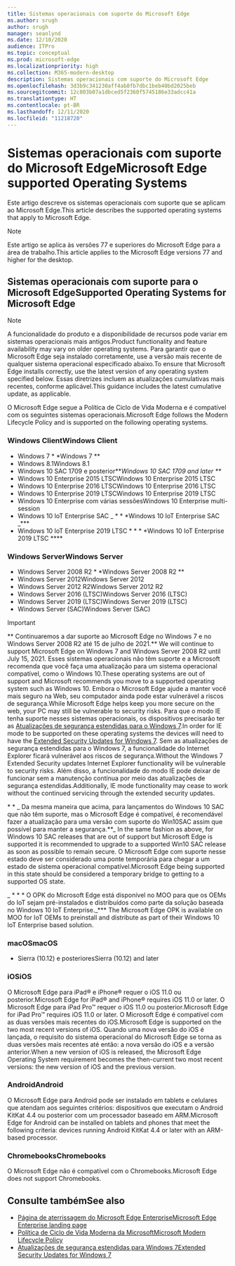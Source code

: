 ```yaml
---
title: Sistemas operacionais com suporte do Microsoft Edge
ms.author: srugh
author: srugh
manager: seanlynd
ms.date: 12/10/2020
audience: ITPro
ms.topic: conceptual
ms.prod: microsoft-edge
ms.localizationpriority: high
ms.collection: M365-modern-desktop
description: Sistemas operacionais com suporte do Microsoft Edge
ms.openlocfilehash: 3d3b9c341230aff4ab8fb7dbc1beb40bd2025beb
ms.sourcegitcommit: 12c803b07a1dbced5f2360f5745186e33adcc41a
ms.translationtype: HT
ms.contentlocale: pt-BR
ms.lasthandoff: 12/11/2020
ms.locfileid: "11218720"
---
```

# <span data-ttu-id="92f61-103">Sistemas operacionais com suporte do Microsoft Edge</span><span class="sxs-lookup"><span data-stu-id="92f61-103">Microsoft Edge supported Operating Systems</span></span>

<span data-ttu-id="92f61-104">Este artigo descreve os sistemas operacionais com suporte que se aplicam ao Microsoft Edge.</span><span class="sxs-lookup"><span data-stu-id="92f61-104">This article describes the supported operating systems that apply to Microsoft Edge.</span></span>

> [!NOTE]
> <span data-ttu-id="92f61-105">Este artigo se aplica às versões 77 e superiores do Microsoft Edge para a área de trabalho.</span><span class="sxs-lookup"><span data-stu-id="92f61-105">This article applies to the Microsoft Edge versions 77 and higher for the desktop.</span></span>

## <span data-ttu-id="92f61-106">Sistemas operacionais com suporte para o Microsoft Edge</span><span class="sxs-lookup"><span data-stu-id="92f61-106">Supported Operating Systems for Microsoft Edge</span></span>

> [!NOTE]
> <span data-ttu-id="92f61-107">A funcionalidade do produto e a disponibilidade de recursos pode variar em sistemas operacionais mais antigos.</span><span class="sxs-lookup"><span data-stu-id="92f61-107">Product functionality and feature availability may vary on older operating systems.</span></span> <span data-ttu-id="92f61-108">Para garantir que o Microsoft Edge seja instalado corretamente, use a versão mais recente de qualquer sistema operacional especificado abaixo.</span><span class="sxs-lookup"><span data-stu-id="92f61-108">To ensure that Microsoft Edge installs correctly, use the latest version of any operating system specified below.</span></span> <span data-ttu-id="92f61-109">Essas diretrizes incluem as atualizações cumulativas mais recentes, conforme aplicável.</span><span class="sxs-lookup"><span data-stu-id="92f61-109">This guidance includes the latest cumulative update, as applicable.</span></span>

<span data-ttu-id="92f61-110">O Microsoft Edge segue a Política de Ciclo de Vida Moderna e é compatível com os seguintes sistemas operacionais.</span><span class="sxs-lookup"><span data-stu-id="92f61-110">Microsoft Edge follows the Modern Lifecycle Policy and is supported on the following operating systems.</span></span>

### <span data-ttu-id="92f61-111">Windows Client</span><span class="sxs-lookup"><span data-stu-id="92f61-111">Windows Client</span></span>

- <span data-ttu-id="92f61-112">Windows 7 \* \*</span><span class="sxs-lookup"><span data-stu-id="92f61-112">Windows 7 \*\*</span></span>
- <span data-ttu-id="92f61-113">Windows 8.1</span><span class="sxs-lookup"><span data-stu-id="92f61-113">Windows 8.1</span></span>
- <span data-ttu-id="92f61-114">Windows 10 SAC 1709 e posterior\*\*_</span><span class="sxs-lookup"><span data-stu-id="92f61-114">Windows 10 SAC 1709 and later \*\*_</span></span>
- <span data-ttu-id="92f61-115">Windows 10 Enterprise 2015 LTSC</span><span class="sxs-lookup"><span data-stu-id="92f61-115">Windows 10 Enterprise 2015 LTSC</span></span>
- <span data-ttu-id="92f61-116">Windows 10 Enterprise 2016 LTSC</span><span class="sxs-lookup"><span data-stu-id="92f61-116">Windows 10 Enterprise 2016 LTSC</span></span>
- <span data-ttu-id="92f61-117">Windows 10 Enterprise 2019 LTSC</span><span class="sxs-lookup"><span data-stu-id="92f61-117">Windows 10 Enterprise 2019 LTSC</span></span>
- <span data-ttu-id="92f61-118">Windows 10 Enterprise com várias sessões</span><span class="sxs-lookup"><span data-stu-id="92f61-118">Windows 10 Enterprise multi-session</span></span>
- <span data-ttu-id="92f61-119">Windows 10 IoT Enterprise SAC _ \* \* \*</span><span class="sxs-lookup"><span data-stu-id="92f61-119">Windows 10 IoT Enterprise SAC _\*\*\*</span></span>
- <span data-ttu-id="92f61-120">Windows 10 IoT Enterprise 2019 LTSC \* \* \* \*</span><span class="sxs-lookup"><span data-stu-id="92f61-120">Windows 10 IoT Enterprise 2019 LTSC \*\*\*\*</span></span>



### <span data-ttu-id="92f61-121">Windows Server</span><span class="sxs-lookup"><span data-stu-id="92f61-121">Windows Server</span></span>

- <span data-ttu-id="92f61-122">Windows Server 2008 R2 \* \*</span><span class="sxs-lookup"><span data-stu-id="92f61-122">Windows Server 2008 R2 \*\*</span></span>
- <span data-ttu-id="92f61-123">Windows Server 2012</span><span class="sxs-lookup"><span data-stu-id="92f61-123">Windows Server 2012</span></span>
- <span data-ttu-id="92f61-124">Windows Server 2012 R2</span><span class="sxs-lookup"><span data-stu-id="92f61-124">Windows Server 2012 R2</span></span>
- <span data-ttu-id="92f61-125">Windows Server 2016 (LTSC)</span><span class="sxs-lookup"><span data-stu-id="92f61-125">Windows Server 2016 (LTSC)</span></span>
- <span data-ttu-id="92f61-126">Windows Server 2019 (LTSC)</span><span class="sxs-lookup"><span data-stu-id="92f61-126">Windows Server 2019 (LTSC)</span></span>
- <span data-ttu-id="92f61-127">Windows Server (SAC)</span><span class="sxs-lookup"><span data-stu-id="92f61-127">Windows Server (SAC)</span></span>

> [!IMPORTANT]
> <span data-ttu-id="92f61-128">\*\* Continuaremos a dar suporte ao Microsoft Edge no Windows 7 e no Windows Server 2008 R2 até 15 de julho de 2021.</span><span class="sxs-lookup"><span data-stu-id="92f61-128">\*\* We will continue to support Microsoft Edge on Windows 7 and Windows Server 2008 R2 until July 15, 2021.</span></span> <span data-ttu-id="92f61-129">Esses sistemas operacionais não têm suporte e a Microsoft recomenda que você faça uma atualização para um sistema operacional compatível, como o Windows 10.</span><span class="sxs-lookup"><span data-stu-id="92f61-129">These operating systems are out of support and Microsoft recommends you move to a supported operating system such as Windows 10.</span></span> <span data-ttu-id="92f61-130">Embora o Microsoft Edge ajude a manter você mais seguro na Web, seu computador ainda pode estar vulnerável a riscos de segurança.</span><span class="sxs-lookup"><span data-stu-id="92f61-130">While Microsoft Edge helps keep you more secure on the web, your PC may still be vulnerable to security risks.</span></span> <span data-ttu-id="92f61-131">Para que o modo IE tenha suporte nesses sistemas operacionais, os dispositivos precisarão ter as [Atualizações de segurança estendidas para o Windows 7](https://support.microsoft.com/help/4527878/faq-about-extended-security-updates-for-windows-7).</span><span class="sxs-lookup"><span data-stu-id="92f61-131">In order for IE mode to be supported on these operating systems the devices will need to have the [Extended Security Updates for Windows 7](https://support.microsoft.com/help/4527878/faq-about-extended-security-updates-for-windows-7).</span></span> <span data-ttu-id="92f61-132">Sem as atualizações de segurança estendidas para o Windows 7, a funcionalidade do Internet Explorer ficará vulnerável aos riscos de segurança.</span><span class="sxs-lookup"><span data-stu-id="92f61-132">Without the Windows 7 Extended Security updates Internet Explorer functionality will be vulnerable to security risks.</span></span> <span data-ttu-id="92f61-133">Além disso, a funcionalidade do modo IE pode deixar de funcionar sem a manutenção contínua por meio das atualizações de segurança estendidas.</span><span class="sxs-lookup"><span data-stu-id="92f61-133">Additionally, IE mode functionality may cease to work without the continued servicing through the extended security updates.</span></span>  
>
> <span data-ttu-id="92f61-134">\* \* _ Da mesma maneira que acima, para lançamentos do Windows 10 SAC que não têm suporte, mas o Microsoft Edge é compatível, é recomendável fazer a atualização para uma versão com suporte do Win10SAC assim que possível para manter a segurança.</span><span class="sxs-lookup"><span data-stu-id="92f61-134">\*\*_ In the same fashion as above, for Windows 10 SAC releases that are out of support but Microsoft Edge is supported it is recommended to upgrade to a supported Win10 SAC release as soon as possible to remain secure.</span></span> <span data-ttu-id="92f61-135">O Microsoft Edge com suporte nesse estado deve ser considerado uma ponte temporária para chegar a um estado de sistema operacional compatível.</span><span class="sxs-lookup"><span data-stu-id="92f61-135">Microsoft Edge being supported in this state should be considered a temporary bridge to getting to a supported OS state.</span></span>
>
> <span data-ttu-id="92f61-136">_ \* \* \* O OPK do Microsoft Edge está disponível no MOO para que os OEMs do IoT sejam pré-instalados e distribuídos como parte da solução baseada no Windows 10 IoT Enterprise.</span><span class="sxs-lookup"><span data-stu-id="92f61-136">_\*\*\* The Microsoft Edge OPK is available on MOO for IoT OEMs to preinstall and distribute as part of their Windows 10 IoT Enterprise based solution.</span></span>

### <span data-ttu-id="92f61-137">macOS</span><span class="sxs-lookup"><span data-stu-id="92f61-137">macOS</span></span>

- <span data-ttu-id="92f61-138">Sierra (10.12) e posteriores</span><span class="sxs-lookup"><span data-stu-id="92f61-138">Sierra (10.12) and later</span></span>

### <span data-ttu-id="92f61-139">iOS</span><span class="sxs-lookup"><span data-stu-id="92f61-139">iOS</span></span>

<span data-ttu-id="92f61-140">O Microsoft Edge para iPad&reg; e iPhone&reg; requer o iOS 11.0 ou posterior.</span><span class="sxs-lookup"><span data-stu-id="92f61-140">Microsoft Edge for iPad&reg; and iPhone&reg; requires iOS 11.0 or later.</span></span> <span data-ttu-id="92f61-141">O Microsoft Edge para iPad Pro&trade; requer o iOS 11.0 ou posterior.</span><span class="sxs-lookup"><span data-stu-id="92f61-141">Microsoft Edge for iPad Pro&trade; requires iOS 11.0 or later.</span></span> <span data-ttu-id="92f61-142">O Microsoft Edge é compatível com as duas versões mais recentes do iOS.</span><span class="sxs-lookup"><span data-stu-id="92f61-142">Microsoft Edge is supported on the two most recent versions of iOS.</span></span> <span data-ttu-id="92f61-143">Quando uma nova versão do iOS é lançada, o requisito do sistema operacional do Microsoft Edge se torna as duas versões mais recentes até então: a nova versão do iOS e a versão anterior.</span><span class="sxs-lookup"><span data-stu-id="92f61-143">When a new version of iOS is released, the Microsoft Edge Operating System requirement becomes the then-current two most recent versions: the new version of iOS and the previous version.</span></span>

### <span data-ttu-id="92f61-144">Android</span><span class="sxs-lookup"><span data-stu-id="92f61-144">Android</span></span>

<span data-ttu-id="92f61-145">O Microsoft Edge para Android pode ser instalado em tablets e celulares que atendam aos seguintes critérios: dispositivos que executam o Android KitKat 4.4 ou posterior com um processador baseado em ARM.</span><span class="sxs-lookup"><span data-stu-id="92f61-145">Microsoft Edge for Android can be installed on tablets and phones that meet the following criteria: devices running Android KitKat 4.4 or later with an ARM-based processor.</span></span>

### <span data-ttu-id="92f61-146">Chromebooks</span><span class="sxs-lookup"><span data-stu-id="92f61-146">Chromebooks</span></span>

<span data-ttu-id="92f61-147">O Microsoft Edge não é compatível com o Chromebooks.</span><span class="sxs-lookup"><span data-stu-id="92f61-147">Microsoft Edge does not support Chromebooks.</span></span>

## <span data-ttu-id="92f61-148">Consulte também</span><span class="sxs-lookup"><span data-stu-id="92f61-148">See also</span></span>

- [<span data-ttu-id="92f61-149">Página de aterrissagem do Microsoft Edge Enterprise</span><span class="sxs-lookup"><span data-stu-id="92f61-149">Microsoft Edge Enterprise landing page</span></span>](https://aka.ms/EdgeEnterprise)
- [<span data-ttu-id="92f61-150">Política de Ciclo de Vida Moderna da Microsoft</span><span class="sxs-lookup"><span data-stu-id="92f61-150">Microsoft Modern Lifecycle Policy</span></span>](https://support.microsoft.com/help/30881/modern-lifecycle-policy)
- [<span data-ttu-id="92f61-151">Atualizações de segurança estendidas para Windows 7</span><span class="sxs-lookup"><span data-stu-id="92f61-151">Extended Security Updates for Windows 7</span></span>](https://support.microsoft.com/help/4527878/faq-about-extended-security-updates-for-windows-7)
